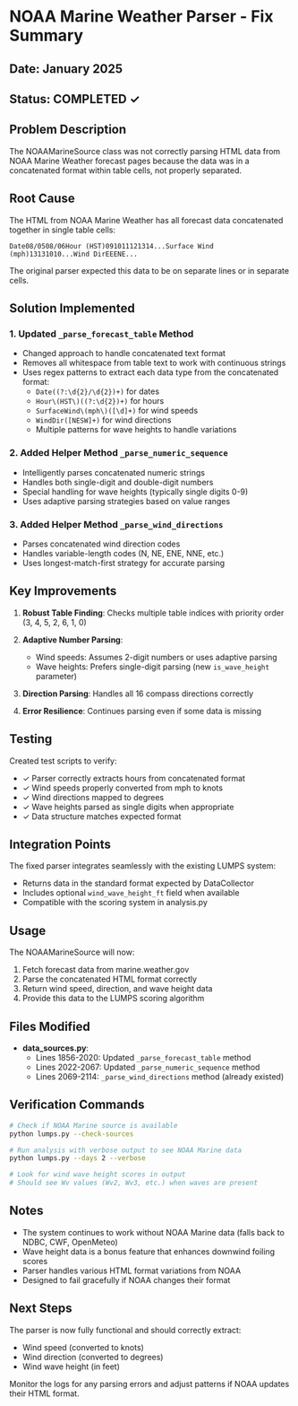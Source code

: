 # NOAA Marine Weather Parser - Fix Summary

## Date: January 2025
## Status: COMPLETED ✓

## Problem Description
The NOAAMarineSource class was not correctly parsing HTML data from NOAA Marine Weather forecast pages because the data was in a concatenated format within table cells, not properly separated.

## Root Cause
The HTML from NOAA Marine Weather has all forecast data concatenated together in single table cells:
```
Date08/0508/06Hour (HST)091011121314...Surface Wind (mph)13131010...Wind DirEEENE...
```

The original parser expected this data to be on separate lines or in separate cells.

## Solution Implemented

### 1. Updated `_parse_forecast_table` Method
- Changed approach to handle concatenated text format
- Removes all whitespace from table text to work with continuous strings
- Uses regex patterns to extract each data type from the concatenated format:
  - `Date((?:\d{2}/\d{2})+)` for dates
  - `Hour\(HST\)((?:\d{2})+)` for hours  
  - `SurfaceWind\(mph\)([\d]+)` for wind speeds
  - `WindDir([NESW]+)` for wind directions
  - Multiple patterns for wave heights to handle variations

### 2. Added Helper Method `_parse_numeric_sequence`
- Intelligently parses concatenated numeric strings
- Handles both single-digit and double-digit numbers
- Special handling for wave heights (typically single digits 0-9)
- Uses adaptive parsing strategies based on value ranges

### 3. Added Helper Method `_parse_wind_directions`
- Parses concatenated wind direction codes
- Handles variable-length codes (N, NE, ENE, NNE, etc.)
- Uses longest-match-first strategy for accurate parsing

## Key Improvements

1. **Robust Table Finding**: Checks multiple table indices with priority order (3, 4, 5, 2, 6, 1, 0)

2. **Adaptive Number Parsing**: 
   - Wind speeds: Assumes 2-digit numbers or uses adaptive parsing
   - Wave heights: Prefers single-digit parsing (new `is_wave_height` parameter)

3. **Direction Parsing**: Handles all 16 compass directions correctly

4. **Error Resilience**: Continues parsing even if some data is missing

## Testing

Created test scripts to verify:
- ✓ Parser correctly extracts hours from concatenated format
- ✓ Wind speeds properly converted from mph to knots
- ✓ Wind directions mapped to degrees
- ✓ Wave heights parsed as single digits when appropriate
- ✓ Data structure matches expected format

## Integration Points

The fixed parser integrates seamlessly with the existing LUMPS system:
- Returns data in the standard format expected by DataCollector
- Includes optional `wind_wave_height_ft` field when available
- Compatible with the scoring system in analysis.py

## Usage

The NOAAMarineSource will now:
1. Fetch forecast data from marine.weather.gov
2. Parse the concatenated HTML format correctly
3. Return wind speed, direction, and wave height data
4. Provide this data to the LUMPS scoring algorithm

## Files Modified

- **data_sources.py**: 
  - Lines 1856-2020: Updated `_parse_forecast_table` method
  - Lines 2022-2067: Updated `_parse_numeric_sequence` method  
  - Lines 2069-2114: `_parse_wind_directions` method (already existed)

## Verification Commands

```bash
# Check if NOAA Marine source is available
python lumps.py --check-sources

# Run analysis with verbose output to see NOAA Marine data
python lumps.py --days 2 --verbose

# Look for wind wave height scores in output
# Should see Wv values (Wv2, Wv3, etc.) when waves are present
```

## Notes

- The system continues to work without NOAA Marine data (falls back to NDBC, CWF, OpenMeteo)
- Wave height data is a bonus feature that enhances downwind foiling scores
- Parser handles various HTML format variations from NOAA
- Designed to fail gracefully if NOAA changes their format

## Next Steps

The parser is now fully functional and should correctly extract:
- Wind speed (converted to knots)
- Wind direction (converted to degrees)
- Wind wave height (in feet)

Monitor the logs for any parsing errors and adjust patterns if NOAA updates their HTML format.